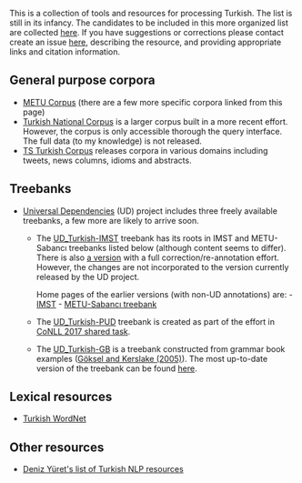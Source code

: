 This is a collection of tools and resources for processing Turkish. 
The list is still in its infancy.
The candidates to be included in this  more organized
list are collected [here](https://turkishnlp.github.io/list/).
If you have suggestions or corrections please contact 
create an issue [here](https://github.com/TurkishNLP/list/issues),
describing the resource, and providing appropriate links
and citation information.

## General purpose corpora 
- [METU Corpus](https://ii.metu.edu.tr/metu-corpora-research-group)
  (there are a few more specific corpora linked from this page)
- [Turkish National Corpus](https://www.tnc.org.tr/) is a larger corpus built
    in a more recent effort. However, the corpus is only accessible
    thorough the query interface. The full data (to my knowledge)
    is not released.
- [TS Turkish Corpus](https://tscorpus.com/) releases corpora in various domains including tweets, news columns, idioms and abstracts.
  

## Treebanks

- [Universal Dependencies](http://universaldependencies.org/) (UD) project
  includes three freely available treebanks,
  a few more are likely to arrive soon.

    - The [UD_Turkish-IMST](https://github.com/UniversalDependencies/UD_Turkish/)
        treebank has its roots
        in IMST and METU-Sabancı treebanks listed below
        (although content seems to differ).
        There is also 
        [a version](https://github.com/boun-tabi/UD_Turkish-BIMST)
        with a full correction/re-annotation effort. However, the
        changes are not incorporated to the version currently released
        by the UD project.

        Home pages of the earlier versions (with non-UD annotations)
        are:
            - [IMST](http://tools.nlp.itu.edu.tr/Datasets)
            - [METU-Sabancı treebank](https://ii.metu.edu.tr/metu-corpus-development-group) 
    - The [UD_Turkish-PUD](https://github.com/UniversalDependencies/UD_Turkish-PUD/)
        treebank is created as part of the effort in
        [CoNLL 2017 shared task](http://universaldependencies.org/conll17/).
    - The [UD_Turkish-GB](https://github.com/UniversalDependencies/UD_Turkish-GB/)
        is a treebank constructed from grammar book examples
        ([Göksel and Kerslake (2005)](https://books.google.com/books?id=7fXCKZmee8QC)).
        The most up-to-date version of the treebank can be found
        [here](https://github.com/coltekin/gk-treebank).

## Lexical resources

- [Turkish WordNet](https://bitbucket.org/ozlemc/twn/downloads/?tab=downloads)

## Other resources

- [Deniz Yüret's list of Turkish NLP resources](http://www.denizyuret.com/2006/11/turkish-resources.html)
